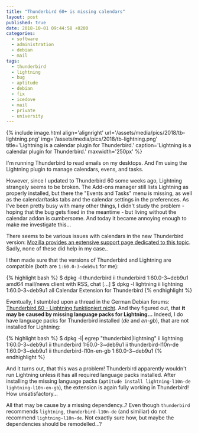```yaml
---
title: "Thunderbird 60+ is missing calendars"
layout: post
published: true
date: 2018-10-01 09:44:58 +0200
categories:
  - software
  - administration
  - debian
  - mail
tags:
  - thunderbird
  - lightning
  - bug
  - aptitude
  - debian
  - fix
  - icedove
  - mail
  - private
  - university
---
```


{% include image.html align='alignright' url='/assets/media/pics/2018/tb-lightning.png' img='/assets/media/pics/2018/tb-lightning.png' title='Lightning is a calendar plugin for Thunderbird.' caption='Lightning is a calendar plugin for Thunderbird.' maxwidth='250px' %}

I'm running Thunderbird to read emails on my desktops.
And I'm using the Lightning plugin to manage calendars, evens, and tasks.

However, since I updated to Thunderbird 60 some weeks ago, Lightning strangely seems to be broken.
The Add-ons manager still lists Lightning as properly installed, but there the "Events and Tasks" menu is missing, as well as the calendar/tasks tabs and the calendar settings in the preferences.
As I've been pretty busy with many other things, I didn't study the problem - hoping that the bug gets fixed in the meantime - but living without the calendar addon is cumbersome.
And today it became annoying enough to make me investigate this...

There seems to be various issues with calendars in the new Thunderbird version: [Mozilla provides an extensive support page dedicated to this topic](https://support.mozilla.org/en-US/kb/calendar-updates-issues-thunderbird).
Sadly, none of these did help in my case..

I then made sure that the versions of Thunderbird and Lightning are compatible (both are `1:60.0-3~deb9u1` for me):

{% highlight bash %}
$ dpkg -l thunderbird
ii  thunderbird       1:60.0-3~deb9u1     amd64     mail/news client with RSS, chat [...]
$ dpkg -l lightning 
ii  lightning         1:60.0-3~deb9u1     all       Calendar Extension for Thunderbird
{% endhighlight %}


Eventually, I stumbled upon a thread in the German Debian forums: [Thunderbird 60 - Lightning funktioniert nicht](https://debianforum.de/forum/viewtopic.php?t=170751).
And they figured out, that **it may be caused by missing language packs for Lightning...**
Indeed, I do have language packs for Thunderbird installed (*de* and *en-gb*), that are not installed for Lightning:

{% highlight bash %}
$ dpkg -l| egrep "thunderbird|lightning"
ii  lightning                1:60.0-3~deb9u1
ii  thunderbird              1:60.0-3~deb9u1
ii  thunderbird-l10n-de      1:60.0-3~deb9u1
ii  thunderbird-l10n-en-gb   1:60.0-3~deb9u1
{% endhighlight %}

And it turns out, that this was a problem!
Thunderbird apparently wouldn't run Lightning unless it has all required language packs installed.
After installing the missing language packs (`aptitude install lightning-l10n-de lightning-l10n-en-gb`), the extension is again fully working in Thunderbird!
How unsatisfactory...


All that may be cause by a missing dependency..?
Even though `thunderbird` recommends `lightning`, `thunderbird-l10n-de` (and similiar) do not recommend `lightning-l10n-de`.
Not exactly sure how, but maybe the dependencies should be remodelled...?


